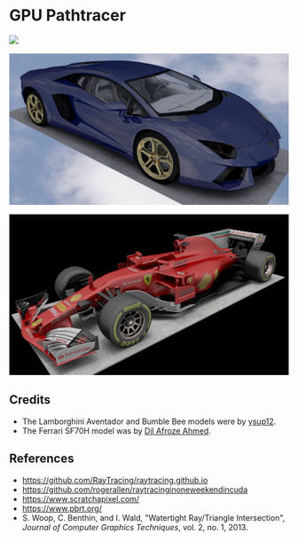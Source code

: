 # GPU Pathtracer

![](images/20200110_dragon.jpg)

![](images/20200110_avent.jpg)

![](images/20191215_f1.jpg)

## Credits

* The Lamborghini Aventador and Bumble Bee models were by [ysup12](https://free3d.com/user/ysup12).
* The Ferrari SF70H model was by [Dil Afroze Ahmed](https://free3d.com/user/dil_afroze).

## References

* https://github.com/RayTracing/raytracing.github.io
* https://github.com/rogerallen/raytracinginoneweekendincuda
* https://www.scratchapixel.com/
* https://www.pbrt.org/
* S. Woop, C. Benthin, and I. Wald, "Watertight Ray/Triangle Intersection", *Journal of Computer Graphics Techniques*, vol. 2, no. 1, 2013.

